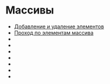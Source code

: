 # Массивы
+ [Добавление и удаление элементов](https://github.com/timshaq/js-note/blob/main/arrays/add-remove.md)
+ [Проход по элементам массива](https://github.com/timshaq/js-note/blob/main/arrays/foreach.md)
+ [](https://github.com/timshaq/js-note/blob/main/arrays/.md)
+ [](https://github.com/timshaq/js-note/blob/main/arrays/.md)
+ [](https://github.com/timshaq/js-note/blob/main/arrays/.md)
+ [](https://github.com/timshaq/js-note/blob/main/arrays/.md)
+ [](https://github.com/timshaq/js-note/blob/main/arrays/.md)
+ [](https://github.com/timshaq/js-note/blob/main/arrays/.md)
+ [](https://github.com/timshaq/js-note/blob/main/arrays/.md)